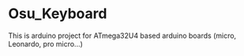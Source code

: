 # Osu_Keyboard
This is arduino project for ATmega32U4 based arduino boards (micro, Leonardo, pro micro...)
